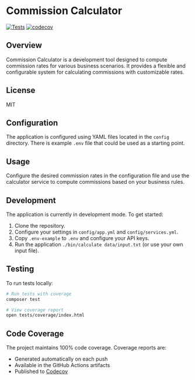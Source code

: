 # Commission Calculator

[![Tests](https://github.com/RumenDamyanov/commission-calculator/actions/workflows/workflow.yml/badge.svg)](https://github.com/RumenDamyanov/commission-calculator/actions)
[![codecov](https://codecov.io/gh/RumenDamyanov/commission-calculator/graph/badge.svg?token=UBA951GY24)](https://codecov.io/gh/RumenDamyanov/commission-calculator)

## Overview

Commission Calculator is a development tool designed to compute commission rates for various business scenarios. It provides a flexible and configurable system for calculating commissions with customizable rates.

## License

MIT

## Configuration

The application is configured using YAML files located in the `config` directory. There is example `.env` file that could be used as a starting point.

## Usage

Configure the desired commission rates in the configuration file and use the calculator service to compute commissions based on your business rules.

## Development

The application is currently in development mode. To get started:

1. Clone the repository.
2. Configure your settings in `config/app.yml` and `config/services.yml`.
3. Copy `.env-example` to `.env` and configure your API keys.
4. Run the application `./bin/calculate data/input.txt` (or use your own input file).

## Testing

To run tests locally:

```bash
# Run tests with coverage
composer test

# View coverage report
open tests/coverage/index.html
```

## Code Coverage

The project maintains 100% code coverage. Coverage reports are:

- Generated automatically on each push
- Available in the GitHub Actions artifacts
- Published to [Codecov](https://codecov.io/gh/RumenDamyanov/commission-calculator)

